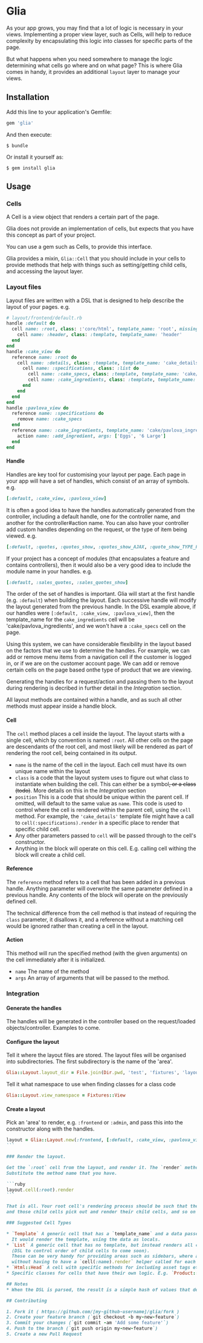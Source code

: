 # Glia

As your app grows, you may find that a lot of logic is necessary in your views. 
Implementing a proper view layer, such as Cells, will help to reduce complexity by encapsulating this logic into 
classes for specific parts of the page. 

But what happens when you need somewhere to manage the logic determining what cells go where and on what page?
This is where Glia comes in handy, it provides an additional `layout` layer to manage your views.

## Installation

Add this line to your application's Gemfile:

```ruby
gem 'glia'
```

And then execute:

    $ bundle

Or install it yourself as:

    $ gem install glia

## Usage

### Cells 
A Cell is a view object that renders a certain part of the page.

Glia does not provide an implementation of cells, but expects that you have this concept as part of your project. 

You can use a gem such as Cells, to provide this interface. 

Glia provides a mixin, `Glia::Cell` that you should include in your cells to provide methods that help with things 
such as setting/getting child cells, and accessing the layout layer. 

### Layout files
Layout files are written with a DSL that is designed to help describe the layout of your pages. e.g. 

```ruby
# layout/frontend/default.rb
handle :default do
  cell name: :root, class: :'core/html', template_name: 'root', missing_accessor: 'ignore_me' do
    cell name: :header, class: :template, template_name: 'header'
  end
end
handle :cake_view do
  reference name: :root do
    cell name: :details, class: :template, template_name: 'cake_details', position: :content do
      cell name: :specifications, class: :list do
        cell name: :cake_specs, class: :template, template_name: 'cake/specs'
        cell name: :cake_ingredients, class: :template, template_name: 'cake/ingredients'
      end
    end
  end
end
handle :pavlova_view do
  reference name: :specifications do
    remove name: :cake_specs
  end
  reference name: :cake_ingredients, template_name: 'cake/pavlova_ingredients' do
    action name: :add_ingredient, args: ['Eggs', '6 Large']
  end
end
```

#### Handle

Handles are key tool for customising your layout per page. 
Each page in your app will have a set of handles, which consist of an array of symbols. e.g.
 
```ruby
[:default, :cake_view, :pavlova_view]
```

It is often a good idea to have the handles automatically generated from the controller, 
including a default handle, one for the controller name, and another for the controller#action name.
You can also have your controller add custom handles depending on the request, or the type of item being viewed. e.g.

```ruby
[:default, :quotes, :quotes_show, :quotes_show_AJAX, :quote_show_TYPE_PLUMBING]
```

If your project has a concept of modules (that encapsulates a feature and contains controllers), then it would also be 
a very good idea to include the module name in your handles. e.g.

```ruby
[:default, :sales_quotes, :sales_quotes_show]
```

The order of the set of handles is important. Glia will start at the first handle (e.g. `:default`) when building
the layout. 
Each successive handle will modify the layout generated from the previous handle. 
In the DSL example above, if our handles were `[:default, :cake_view, :pavlova_view]`, then the template_name for 
the `cake_ingredients` cell will be 'cake/pavlova_ingredients', and we won't have a `:cake_specs` cell on the page.

Using this system, we can have considerable flexibility in the layout based on the factors that we use to determine the 
handles. For example, we can add or remove menu items from a navigation cell if the customer is logged in, 
or if we are on the customer account page. We can add or remove certain cells on the page based onthe type of product
that we are viewing.
 
Generating the handles for a request/action and passing them to the layout during rendering is decribed in further 
detail in the *Integration* section.

All layout methods are contained within a handle, and as such all other methods must appear inside a handle block.

#### Cell

The `cell` method places a cell inside the layout. 
The layout starts with a single cell, which by convention is named `:root`. 
All other cells on the page are descendants of the root cell, and most likely will be rendered as part of rendering the
root cell, being contained in its output.

* `name` is the name of the cell in the layout. Each cell must have its own unique name within the layout
* `class` is a code that the layout system uses to figure out what class to instantiate when building the cell.
  This can either be a symbol~~, or a class (todo)~~. More details on this in the *Integration* section
* `position` This is a code that should be unique within the parent cell. If omitted, will default to the same value as
  `name`. This code is used to control where the cell is rendered within the parent cell, using the `cell` 
  method. For example, the `'cake_details'` template file might have a call to `cell(:specifications).render` in a 
  specific place to render that specific child cell.
* Any other parameters passed to `cell` will be passed through to the cell's constructor.
* Anything in the block will operate on this cell. E.g. calling cell withing the block will create a child cell.
  
#### Reference

The `reference` method refers to a cell that has been added in a previous handle. Anything parameter will overwrite the 
same parameter defined in a previous handle. Any contents of the block will operate on the previously defined cell.

The technical difference from the cell method is that instead of requiring the `class` parameter, it disallows it, 
and a reference without a matching cell would be ignored rather than creating a cell in the layout.

#### Action

This method will run the specified method (with the given arguments) on the cell immediately after it is initialized.
* `name` The name of the method
* `args` An array of arguments that will be passed to the method.

### Integration

#### Generate the handles

The handles will be generated in the controller based on the request/loaded objects/controller. Examples to come.

#### Configure the layout 

Tell it where the layout files are stored. The layout files will be organised into subdirectories. 
The first subdirectory is the name of the 'area'.

```ruby
Glia::Layout.layout_dir = File.join(Dir.pwd, 'test', 'fixtures', 'layout')
```

Tell it what namespace to use when finding classes for a class code

```ruby
Glia::Layout.view_namespace = Fixtures::View
```

#### Create a layout

Pick an 'area' to render, e.g. `:frontend` or `:admin`, and pass this into the constructor along with the handles.

````ruby
layout = Glia::Layout.new(:frontend, [:default, :cake_view, :pavlova_view])
```

### Render the layout.

Get the `:root` cell from the layout, and render it. The `render` method is provided by your view layer library/gem. 
Substitute the method name that you have. 

```ruby
layout.cell(:root).render
```

That is all. Your root cell's rendering process should be such that the child cells are picked out and rendered,
and those child cells pick out and render their child cells, and so on until the whole layout tree is rendered. 

### Suggested Cell Types

* `Template` A generic cell that has a `template_name` and a data passed into its constructor in key/value pairs.
  It would render the template, using the data as locals. 
* `List` A generic cell that has no template, but instead renders all child cells 
  (DSL to control order of child cells to come soon). 
  These can be very handy for providing areas such as sidebars, where any number of cells can be added or removed 
  without having to have a `cell(:name).render` helper called for each specific child cell 
* `Html::Head` A cell with specific methods for including asset tags etc.
* Specific classes for cells that have their own logic. E.g. `Product::Price`, `Category::List` 

## Notes
* When the DSL is parsed, the result is a simple hash of values that describes the layout. 

## Contributing

1. Fork it ( https://github.com/[my-github-username]/glia/fork )
2. Create your feature branch (`git checkout -b my-new-feature`)
3. Commit your changes (`git commit -am 'Add some feature'`)
4. Push to the branch (`git push origin my-new-feature`)
5. Create a new Pull Request
